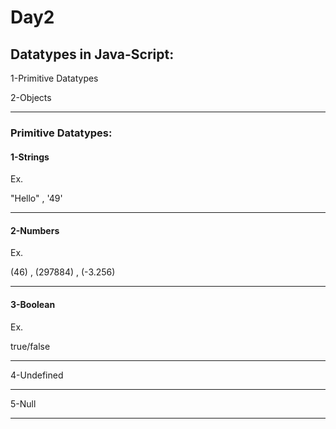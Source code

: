 # Day2

## Datatypes in Java-Script:
1-Primitive Datatypes

2-Objects

---
### Primitive Datatypes:
#### 1-Strings
Ex.

"Hello" , '49'

----
#### 2-Numbers
Ex.

(46) , (297884) , (-3.256)

---
#### 3-Boolean
Ex.

true/false

---
4-Undefined

---
5-Null

---


